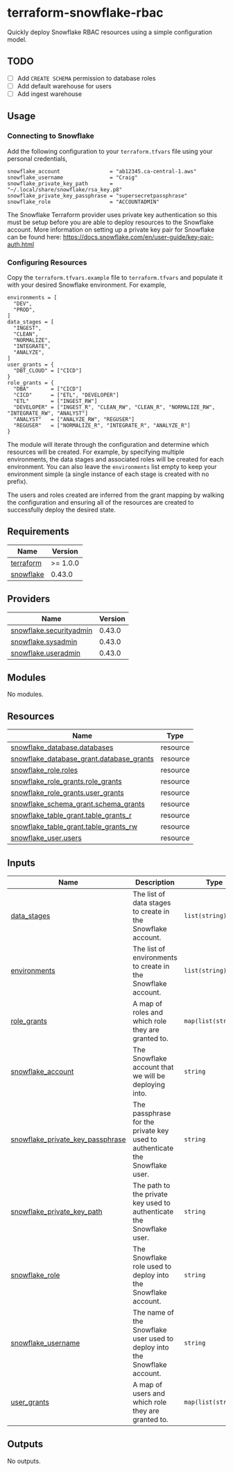 # terraform-snowflake-rbac
Quickly deploy Snowflake RBAC resources using a simple configuration model.

## TODO

- [ ] Add `CREATE SCHEMA` permission to database roles
- [ ] Add default warehouse for users
- [ ] Add ingest warehouse

## Usage

### Connecting to Snowflake

Add the following configuration to your `terraform.tfvars` file using your personal credentials,

```hcl
snowflake_account                = "ab12345.ca-central-1.aws"
snowflake_username               = "Craig"
snowflake_private_key_path       = "~/.local/share/snowflake/rsa_key.p8"
snowflake_private_key_passphrase = "supersecretpassphrase"
snowflake_role                   = "ACCOUNTADMIN"
```

The Snowflake Terraform provider uses private key authentication so this must be setup before you are able to deploy resources to the Snowflake account. More information on setting up a private key pair for Snowflake can be found here: https://docs.snowflake.com/en/user-guide/key-pair-auth.html

### Configuring Resources

Copy the `terraform.tfvars.example` file to `terraform.tfvars` and populate it with your desired Snowflake environment. For example,

```hcl
environments = [
  "DEV",
  "PROD",
]
data_stages = [
  "INGEST",
  "CLEAN",
  "NORMALIZE",
  "INTEGRATE",
  "ANALYZE",
]
user_grants = {
  "DBT_CLOUD" = ["CICD"]
}
role_grants = {
  "DBA"       = ["CICD"]
  "CICD"      = ["ETL", "DEVELOPER"]
  "ETL"       = ["INGEST_RW"]
  "DEVELOPER" = ["INGEST_R", "CLEAN_RW", "CLEAN_R", "NORMALIZE_RW", "INTEGRATE_RW", "ANALYST"]
  "ANALYST"   = ["ANALYZE_RW", "REGUSER"]
  "REGUSER"   = ["NORMALIZE_R", "INTEGRATE_R", "ANALYZE_R"]
}
```

The module will iterate through the configuration and determine which resources will be created. For example, by specifying multiple environments, the data stages and associated roles will be created for each environment. You can also leave the `environments` list empty to keep your environment simple (a single instance of each stage is created with no prefix).

The users and roles created are inferred from the grant mapping by walking the configuration and ensuring all of the resources are created to successfully deploy the desired state.

## Requirements

| Name | Version |
|------|---------|
| <a name="requirement_terraform"></a> [terraform](#requirement\_terraform) | >= 1.0.0 |
| <a name="requirement_snowflake"></a> [snowflake](#requirement\_snowflake) | 0.43.0 |

## Providers

| Name | Version |
|------|---------|
| <a name="provider_snowflake.securityadmin"></a> [snowflake.securityadmin](#provider\_snowflake.securityadmin) | 0.43.0 |
| <a name="provider_snowflake.sysadmin"></a> [snowflake.sysadmin](#provider\_snowflake.sysadmin) | 0.43.0 |
| <a name="provider_snowflake.useradmin"></a> [snowflake.useradmin](#provider\_snowflake.useradmin) | 0.43.0 |

## Modules

No modules.

## Resources

| Name | Type |
|------|------|
| [snowflake_database.databases](https://registry.terraform.io/providers/Snowflake-Labs/snowflake/0.43.0/docs/resources/database) | resource |
| [snowflake_database_grant.database_grants](https://registry.terraform.io/providers/Snowflake-Labs/snowflake/0.43.0/docs/resources/database_grant) | resource |
| [snowflake_role.roles](https://registry.terraform.io/providers/Snowflake-Labs/snowflake/0.43.0/docs/resources/role) | resource |
| [snowflake_role_grants.role_grants](https://registry.terraform.io/providers/Snowflake-Labs/snowflake/0.43.0/docs/resources/role_grants) | resource |
| [snowflake_role_grants.user_grants](https://registry.terraform.io/providers/Snowflake-Labs/snowflake/0.43.0/docs/resources/role_grants) | resource |
| [snowflake_schema_grant.schema_grants](https://registry.terraform.io/providers/Snowflake-Labs/snowflake/0.43.0/docs/resources/schema_grant) | resource |
| [snowflake_table_grant.table_grants_r](https://registry.terraform.io/providers/Snowflake-Labs/snowflake/0.43.0/docs/resources/table_grant) | resource |
| [snowflake_table_grant.table_grants_rw](https://registry.terraform.io/providers/Snowflake-Labs/snowflake/0.43.0/docs/resources/table_grant) | resource |
| [snowflake_user.users](https://registry.terraform.io/providers/Snowflake-Labs/snowflake/0.43.0/docs/resources/user) | resource |

## Inputs

| Name | Description | Type | Default | Required |
|------|-------------|------|---------|:--------:|
| <a name="input_data_stages"></a> [data\_stages](#input\_data\_stages) | The list of data stages to create in the Snowflake account. | `list(string)` | n/a | yes |
| <a name="input_environments"></a> [environments](#input\_environments) | The list of environments to create in the Snowflake account. | `list(string)` | n/a | yes |
| <a name="input_role_grants"></a> [role\_grants](#input\_role\_grants) | A map of roles and which role they are granted to. | `map(list(string))` | n/a | yes |
| <a name="input_snowflake_account"></a> [snowflake\_account](#input\_snowflake\_account) | The Snowflake account that we will be deploying into. | `string` | n/a | yes |
| <a name="input_snowflake_private_key_passphrase"></a> [snowflake\_private\_key\_passphrase](#input\_snowflake\_private\_key\_passphrase) | The passphrase for the private key used to authenticate the Snowflake user. | `string` | n/a | yes |
| <a name="input_snowflake_private_key_path"></a> [snowflake\_private\_key\_path](#input\_snowflake\_private\_key\_path) | The path to the private key used to authenticate the Snowflake user. | `string` | n/a | yes |
| <a name="input_snowflake_role"></a> [snowflake\_role](#input\_snowflake\_role) | The Snowflake role used to deploy into the Snowflake account. | `string` | n/a | yes |
| <a name="input_snowflake_username"></a> [snowflake\_username](#input\_snowflake\_username) | The name of the Snowflake user used to deploy into the Snowflake account. | `string` | n/a | yes |
| <a name="input_user_grants"></a> [user\_grants](#input\_user\_grants) | A map of users and which role they are granted to. | `map(list(string))` | n/a | yes |

## Outputs

No outputs.
